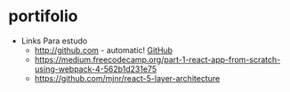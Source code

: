 # portifolio

* Links Para estudo
    * http://github.com - automatic!
      [GitHub](http://github.com)
    * https://medium.freecodecamp.org/part-1-react-app-from-scratch-using-webpack-4-562b1d231e75
    * https://github.com/mjnr/react-5-layer-architecture

